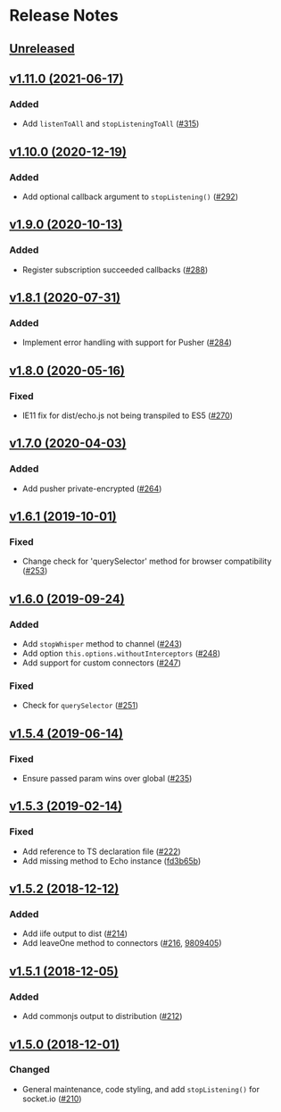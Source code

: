 # Release Notes

## [Unreleased](https://github.com/laravel/echo/compare/v1.11.0...master)


## [v1.11.0 (2021-06-17)](https://github.com/laravel/echo/compare/v1.10.0...v1.11.0)

### Added
- Add `listenToAll` and `stopListeningToAll` ([#315](https://github.com/laravel/echo/pull/315))


## [v1.10.0 (2020-12-19)](https://github.com/laravel/echo/compare/v1.9.0...v1.10.0)

### Added
- Add optional callback argument to `stopListening()` ([#292](https://github.com/laravel/echo/pull/292))


## [v1.9.0 (2020-10-13)](https://github.com/laravel/echo/compare/v1.8.1...v1.9.0)

### Added
- Register subscription succeeded callbacks ([#288](https://github.com/laravel/echo/pull/288))


## [v1.8.1 (2020-07-31)](https://github.com/laravel/echo/compare/v1.8.0...v1.8.1)

### Added
- Implement error handling with support for Pusher ([#284](https://github.com/laravel/echo/pull/284))


## [v1.8.0 (2020-05-16)](https://github.com/laravel/echo/compare/v1.7.0...v1.8.0)

### Fixed
- IE11 fix for dist/echo.js not being transpiled to ES5 ([#270](https://github.com/laravel/echo/pull/270))


## [v1.7.0 (2020-04-03)](https://github.com/laravel/echo/compare/v1.6.1...v1.7.0)

### Added
- Add pusher private-encrypted ([#264](https://github.com/laravel/echo/pull/264))


## [v1.6.1 (2019-10-01)](https://github.com/laravel/echo/compare/v1.6.0...v1.6.1)

### Fixed
- Change check for 'querySelector' method for browser compatibility ([#253](https://github.com/laravel/echo/pull/253))


## [v1.6.0 (2019-09-24)](https://github.com/laravel/echo/compare/v1.5.4...v1.6.0)

### Added
- Add `stopWhisper` method to channel ([#243](https://github.com/laravel/echo/pull/243))
- Add option `this.options.withoutInterceptors` ([#248](https://github.com/laravel/echo/pull/248))
- Add support for custom connectors ([#247](https://github.com/laravel/echo/pull/247))

### Fixed
- Check for `querySelector` ([#251](https://github.com/laravel/echo/pull/251))


## [v1.5.4 (2019-06-14)](https://github.com/laravel/echo/compare/v1.5.3...v1.5.4)

### Fixed
- Ensure passed param wins over global ([#235](https://github.com/laravel/echo/pull/235))


## [v1.5.3 (2019-02-14)](https://github.com/laravel/echo/compare/v1.5.2...v1.5.3)

### Fixed
- Add reference to TS declaration file ([#222](https://github.com/laravel/echo/pull/222))
- Add missing method to Echo instance ([fd3b65b](https://github.com/laravel/echo/commit/fd3b65b5be2950e550e1e18a8d29451bdd66ce7f))


## [v1.5.2 (2018-12-12)](https://github.com/laravel/echo/compare/v1.5.1...v1.5.2)

### Added
- Add iife output to dist ([#214](https://github.com/laravel/echo/pull/214))
- Add leaveOne method to connectors ([#216](https://github.com/laravel/echo/pull/216), [9809405](https://github.com/laravel/echo/commit/9809405f63c318cbd8fef3e1b35159962a848f69))


## [v1.5.1 (2018-12-05)](https://github.com/laravel/echo/compare/v1.5.0...v1.5.1)

### Added
- Add commonjs output to distribution ([#212](https://github.com/laravel/echo/pull/212))


## [v1.5.0 (2018-12-01)](https://github.com/laravel/echo/compare/v1.4.1...v1.5.0)

### Changed
- General maintenance, code styling, and add `stopListening()` for socket.io ([#210](https://github.com/laravel/echo/pull/210))
